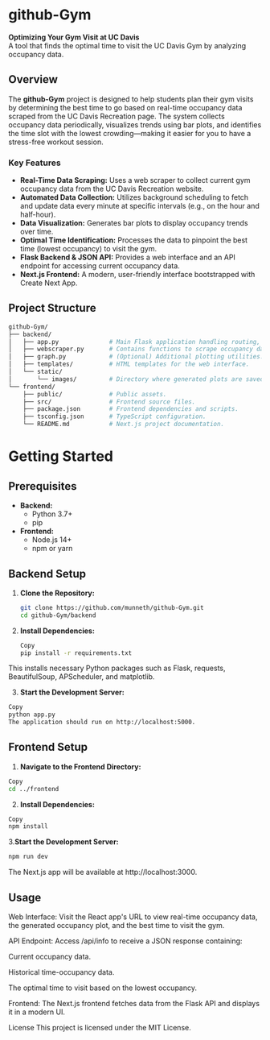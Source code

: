 # github-Gym

**Optimizing Your Gym Visit at UC Davis**  
A tool that finds the optimal time to visit the UC Davis Gym by analyzing occupancy data.

## Overview

The **github-Gym** project is designed to help students plan their gym visits by determining the best time to go based on real-time occupancy data scraped from the UC Davis Recreation page. The system collects occupancy data periodically, visualizes trends using bar plots, and identifies the time slot with the lowest crowding—making it easier for you to have a stress-free workout session.

### Key Features

- **Real-Time Data Scraping:** Uses a web scraper to collect current gym occupancy data from the UC Davis Recreation website.
- **Automated Data Collection:** Utilizes background scheduling to fetch and update data every minute at specific intervals (e.g., on the hour and half-hour).
- **Data Visualization:** Generates bar plots to display occupancy trends over time.
- **Optimal Time Identification:** Processes the data to pinpoint the best time (lowest occupancy) to visit the gym.
- **Flask Backend & JSON API:** Provides a web interface and an API endpoint for accessing current occupancy data.
- **Next.js Frontend:** A modern, user-friendly interface bootstrapped with Create Next App.

## Project Structure
```bash
github-Gym/
├── backend/
│   ├── app.py              # Main Flask application handling routing, data scraping, plotting, and API endpoints.
│   ├── webscraper.py       # Contains functions to scrape occupancy data and fetch the current time.
│   ├── graph.py            # (Optional) Additional plotting utilities.
│   ├── templates/          # HTML templates for the web interface.
│   └── static/
│       └── images/         # Directory where generated plots are saved.
└── frontend/
    ├── public/             # Public assets.
    ├── src/                # Frontend source files.
    ├── package.json        # Frontend dependencies and scripts.
    ├── tsconfig.json       # TypeScript configuration.
    └── README.md           # Next.js project documentation.
```    
# Getting Started

## Prerequisites

- **Backend:**
  - Python 3.7+
  - pip
- **Frontend:**
  - Node.js 14+
  - npm or yarn

## Backend Setup

1. **Clone the Repository:**

   ```bash
   git clone https://github.com/munneth/github-Gym.git
   cd github-Gym/backend

2. **Install Dependencies:**

     ```bash
     Copy
     pip install -r requirements.txt

This installs necessary Python packages such as Flask, requests, BeautifulSoup, APScheduler, and matplotlib.

3. **Start the Development Server:**

```bash
Copy
python app.py
The application should run on http://localhost:5000.
```

## Frontend Setup
1. **Navigate to the Frontend Directory:**

```bash
Copy
cd ../frontend
```
2. **Install Dependencies:**

```bash
Copy
npm install
```
3.**Start the Development Server:**

```bash
npm run dev
```
The Next.js app will be available at http://localhost:3000.

## Usage
Web Interface:
Visit the React app's URL to view real-time occupancy data, the generated occupancy plot, and the best time to visit the gym.

API Endpoint:
Access /api/info to receive a JSON response containing:

Current occupancy data.

Historical time-occupancy data.

The optimal time to visit based on the lowest occupancy.

Frontend:
The Next.js frontend fetches data from the Flask API and displays it in a modern UI.




License
This project is licensed under the MIT License.

